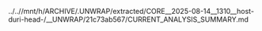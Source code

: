 ../..//mnt/h/ARCHIVE/.UNWRAP/extracted/CORE__2025-08-14__1310__host-duri-head-/__UNWRAP/21c73ab567/CURRENT_ANALYSIS_SUMMARY.md